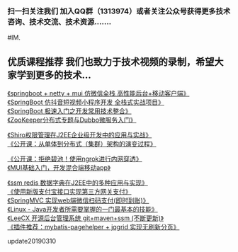 ### 扫一扫关注我们 加入QQ群（1313974）或者关注公众号获得更多技术咨询、技术交流、技术资源.......<br />

#IM.
## 优质课程推荐 我们也致力于技术视频的录制，希望大家学到更多的技术...<br />

[《springboot + netty + mui 仿微信全栈 高性能后台+移动客户端》](https://coding.imooc.com/class/261.html)<br />
[《SpringBoot 仿抖音短视频小程序开发 全栈式实战项目》](https://coding.imooc.com/class/217.html)<br />
[《SpringBoot 极速入门之开发常用技术整合》](https://www.imooc.com/learn/956)<br />
[《ZooKeeper分布式专题与Dubbo微服务入门》](https://coding.imooc.com/class/201.html)<br />

[《Shiro权限管理在J2EE企业级开发中的应用与实战》](http://www.itzixi.com/course/detail.shtml?courseId=170925BH9R40SAY8)<br />
[《公开课：从单体到分布式（集群）架构的演变过程》](http://www.itzixi.com/course/detail.shtml?courseId=180207HD3DCF3YA8)<br />

[《公开课：拒绝碧池！使用ngrok进行内网穿透》](http://www.itzixi.com/course/detail.shtml?courseId=1803237WYPNX3H6W)<br />
[《MUI基础入门，开发混合端移动app》](http://www.itzixi.com/course/detail.shtml?courseId=1806269F3WXP77R4)<br />

[《ssm redis 数据字典在J2EE中的多种应用与实现》](http://www.itzixi.com/course/detail.shtml?courseId=17092078Y3009WX4)<br />
[《使用新版支付宝接口实现第三方网关支付》](http://www.itzixi.com/course/detail.shtml?courseId=170818C4XS6SPG9P)<br />
[《SpringMVC 实现web端微信扫码支付(即时到账)》](http://www.itzixi.com/course/detail.shtml?courseId=1709029W0AFN7X1P)<br />
[《Linux - Java开发者所需要掌握的一门最基本的技能》](http://www.itzixi.com/course/detail.shtml?courseId=170802GTMYF0GYNC)<br />
[《LeeCX 开源后台管理系统 git+maven+ssm (不断更新)》](http://www.itzixi.com/course/detail.shtml?courseId=17091175XBRXMS14)<br />
[《插件推荐：mybatis-pagehelper + jqgrid 实现无刷新分页》](http://www.itzixi.com/course/detail.shtml?courseId=1709106XFPFRT4SW)<br />


update20190310
